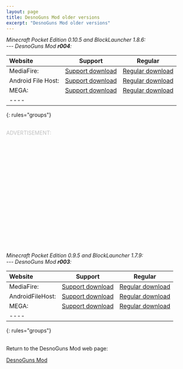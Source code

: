 ```yaml
---
layout: page
title: DesnoGuns Mod older versions
excerpt: "DesnoGuns Mod older versions"
---
```


<i>Minecraft Pocket Edition 0.10.5 and BlockLauncher 1.8.6:</i><br>
<i> --- DesnoGuns Mod <b>r004</b>:</i>

| Website | Support | Regular |
|:--------|:-------:|:-------:|
| MediaFire:         | [Support download](http://adf.ly/12exnh) | [Regular download](http://www.mediafire.com/download/tcd1zd4by1kjzc9/DesnoGuns_r004_Desno365.zip) |
| Android File Host: | [Support download](http://adf.ly/12eyOl) | [Regular download](https://www.androidfilehost.com/?fid=95916177934530177) |
| MEGA:              | [Support download](http://adf.ly/12ey73) | [Regular download](https://mega.co.nz/#!m1ZiWBzQ!f-rrW3MlSKYGwKJLnuao-FPMKXLkkUsSkAxmewQsgV0) |
|----
{: rules="groups"}

<br>
<font color="#C0C0C0">ADVERTISEMENT:</font><br>
<script async src="//pagead2.googlesyndication.com/pagead/js/adsbygoogle.js"></script>
<!-- inside-pages-ad-large-rectangle -->
<ins class="adsbygoogle"
     style="display:inline-block;width:336px;height:280px"
     data-ad-client="ca-pub-4328789168608769"
     data-ad-slot="1857238131"></ins>
<script>
(adsbygoogle = window.adsbygoogle || []).push({});
</script>
<br>
<br>

<i>Minecraft Pocket Edition 0.9.5 and BlockLauncher 1.7.9:</i><br>
<i> --- DesnoGuns Mod <b>r003</b>:</i>

| Website | Support | Regular |
|:--------|:-------:|:-------:|
| MediaFire:       | [Support download](http://adf.ly/wbeKd) | [Regular download](http://www.mediafire.com/download/lteboluuz98qtqb/DesnoGuns_r003_Desno365.zip) |
| AndroidFileHost: | [Support download](http://adf.ly/wbe2B) | [Regular download](https://www.androidfilehost.com/?fid=95916177934516426) |
| MEGA:            | [Support download](http://adf.ly/wbeBn) | [Regular download](https://mega.co.nz/#!HwA3QAwJ!elIYzO1sB4xdzgQmmXKgUbjZrAJBf7f4Mav1mCHeNBA) |
|----
{: rules="groups"}


<br>Return to the DesnoGuns Mod web page:

<div markdown="0"><a href="{{ site.url }}/minecraft/desnoguns-mod/#downloads" class="btn">DesnoGuns Mod</a></div>

